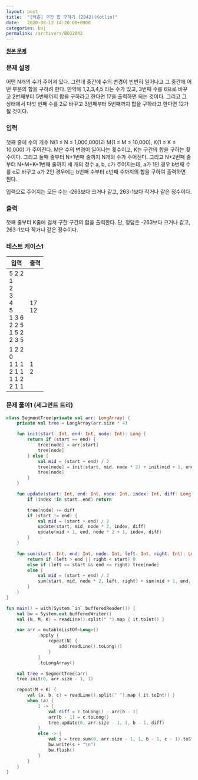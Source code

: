 ```yaml
---
layout: post
title:  "[백준] 구간 합 구하기 (2042)(Kotlin)"
date:   2020-08-12 14:20:00+0900
categories: boj
permalink: /archivers/BOJ2042
---
```


**[원본 문제](https://www.acmicpc.net/problem/2042)**

### 문제 설명

어떤 N개의 수가 주어져 있다. 그런데 중간에 수의 변경이 빈번히 일어나고 그 중간에 어떤 부분의 합을 구하려 한다. 만약에 1,2,3,4,5 라는 수가 있고, 3번째 수를 6으로 바꾸고 2번째부터 5번째까지 합을 구하라고 한다면 17을 출력하면 되는 것이다. 그리고 그 상태에서 다섯 번째 수를 2로 바꾸고 3번째부터 5번째까지 합을 구하라고 한다면 12가 될 것이다.


### 입력

첫째 줄에 수의 개수 N(1 ≤ N ≤ 1,000,000)과 M(1 ≤ M ≤ 10,000), K(1 ≤ K ≤ 10,000) 가 주어진다. M은 수의 변경이 일어나는 횟수이고, K는 구간의 합을 구하는 횟수이다. 그리고 둘째 줄부터 N\+1번째 줄까지 N개의 수가 주어진다. 그리고 N\+2번째 줄부터 N\+M\+K\+1번째 줄까지 세 개의 정수 a, b, c가 주어지는데, a가 1인 경우 b번째 수를 c로 바꾸고 a가 2인 경우에는 b번째 수부터 c번째 수까지의 합을 구하여 출력하면 된다.

입력으로 주어지는 모든 수는 \-263보다 크거나 같고, 263\-1보다 작거나 같은 정수이다.

### 출력

첫째 줄부터 K줄에 걸쳐 구한 구간의 합을 출력한다. 단, 정답은 \-263보다 크거나 같고, 263\-1보다 작거나 같은 정수이다.

### 테스트 케이스1

|입력|출력|
|-----|-----|
|5 2 2<br>1<br>2<br>3<br>4<br>5<br>1 3 6<br>2 2 5<br>1 5 2<br>2 3 5|17<br>12|
|1 2 2<br>0<br>1 1 1<br>2 1 1<br>1 1 2<br>2 1 1|1<br>2|


### 문제 풀이1 (세그먼트 트리)

```kotlin
class SegmentTree(private val arr: LongArray) {
    private val tree = LongArray(arr.size * 4)

    fun init(start: Int, end: Int, node: Int): Long {
        return if (start == end) {
            tree[node] = arr[start]
            tree[node]
        } else {
            val mid = (start + end) / 2
            tree[node] = init(start, mid, node * 2) + init(mid + 1, end, node * 2 + 1)
            tree[node]
        }
    }

    fun update(start: Int, end: Int, node: Int, index: Int, diff: Long) {
        if (index !in start..end) return

        tree[node] += diff
        if (start != end) {
            val mid = (start + end) / 2
            update(start, mid, node * 2, index, diff)
            update(mid + 1, end, node * 2 + 1, index, diff)
        }
    }

    fun sum(start: Int, end: Int, node: Int, left: Int, right: Int): Long {
        return if (left > end || right < start) 0
        else if (left <= start && end <= right) tree[node]
        else {
            val mid = (start + end) / 2
            sum(start, mid, node * 2, left, right) + sum(mid + 1, end, node * 2 + 1, left, right)
        }
    }
}

fun main() = with(System.`in`.bufferedReader()) {
    val bw = System.out.bufferedWriter()
    val (N, M, K) = readLine().split(" ").map { it.toInt() }

    var arr = mutableListOf<Long>()
            .apply {
                repeat(N) {
                    add(readLine().toLong())
                }
            }
            .toLongArray()

    val tree = SegmentTree(arr)
    tree.init(0, arr.size - 1, 1)

    repeat(M + K) {
        val (a, b, c) = readLine().split(" ").map { it.toInt() }
        when (a) {
            1 -> {
                val diff = c.toLong() - arr[b - 1]
                arr[b - 1] = c.toLong()
                tree.update(0, arr.size - 1, 1, b - 1, diff)
            }
            else -> {
                val s = tree.sum(0, arr.size - 1, 1, b - 1, c - 1).toString()
                bw.write(s + "\n")
                bw.flush()
            }
        }
    }
}
```
